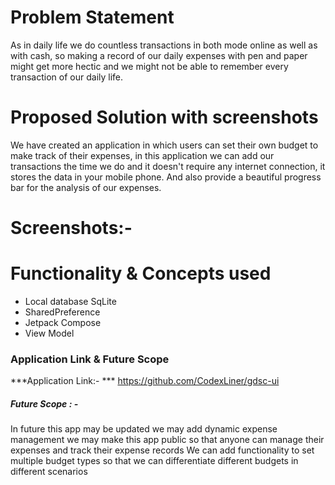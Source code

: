 # Problem Statement
As in daily life we do countless transactions in both mode online as well as with cash, so making a record of our daily expenses with pen and paper might get more hectic and we might not be able to remember every transaction of our daily life.
# Proposed Solution with screenshots
We have created an application in which users can set their own budget to make track of their expenses, in this application we can add our transactions the time we do and it doesn't require any internet connection, it stores the data in your mobile phone. And also provide a beautiful progress bar for the analysis of our expenses.
# Screenshots:-
 

 

# Functionality & Concepts used
- Local database SqLite
- SharedPreference
- Jetpack Compose
- View Model 
### Application Link & Future Scope 
***Application Link:- *** https://github.com/CodexLiner/gdsc-ui
##### Future Scope : -
In future this app may be updated we may add dynamic expense management we may make this app public so that anyone can manage their expenses and track their expense records
We can add functionality to set multiple budget types so that we can differentiate different budgets in different scenarios
 



